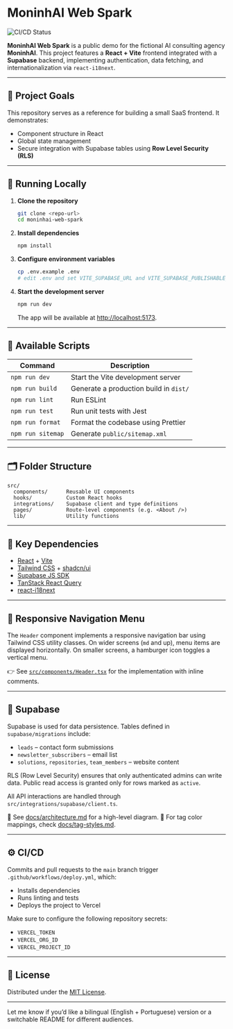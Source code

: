 # MoninhAI Web Spark

![CI/CD Status](https://github.com/moninhai/moninhai-web-spark/actions/workflows/deploy.yml/badge.svg)

**MoninhAI Web Spark** is a public demo for the fictional AI consulting agency **MoninhAI**. This project features a **React + Vite** frontend integrated with a **Supabase** backend, implementing authentication, data fetching, and internationalization via `react-i18next`.

---

## 🎯 Project Goals

This repository serves as a reference for building a small SaaS frontend. It demonstrates:

* Component structure in React
* Global state management
* Secure integration with Supabase tables using **Row Level Security (RLS)**

---

## 🚀 Running Locally

1. **Clone the repository**

   ```bash
   git clone <repo-url>
   cd moninhai-web-spark
   ```

2. **Install dependencies**

   ```bash
   npm install
   ```

3. **Configure environment variables**

   ```bash
   cp .env.example .env
   # edit .env and set VITE_SUPABASE_URL and VITE_SUPABASE_PUBLISHABLE_KEY
   ```

4. **Start the development server**

   ```bash
   npm run dev
   ```

   The app will be available at [http://localhost:5173](http://localhost:5173).

---

## 📜 Available Scripts

| Command           | Description                            |
| ----------------- | -------------------------------------- |
| `npm run dev`     | Start the Vite development server      |
| `npm run build`   | Generate a production build in `dist/` |
| `npm run lint`    | Run ESLint                             |
| `npm run test`    | Run unit tests with Jest               |
| `npm run format`  | Format the codebase using Prettier     |
| `npm run sitemap` | Generate `public/sitemap.xml`          |

---

## 🗂 Folder Structure

```
src/
  components/      Reusable UI components
  hooks/           Custom React hooks
  integrations/    Supabase client and type definitions
  pages/           Route-level components (e.g. <About />)
  lib/             Utility functions
```

---

## 🔗 Key Dependencies

* [React](https://react.dev) + [Vite](https://vitejs.dev)
* [Tailwind CSS](https://tailwindcss.com) + [shadcn/ui](https://ui.shadcn.com)
* [Supabase JS SDK](https://supabase.com)
* [TanStack React Query](https://tanstack.com/query)
* [react-i18next](https://react.i18next.com)

---

## 📱 Responsive Navigation Menu

The `Header` component implements a responsive navigation bar using Tailwind CSS utility classes. On wider screens (`md` and up), menu items are displayed horizontally. On smaller screens, a hamburger icon toggles a vertical menu.

👉 See [`src/components/Header.tsx`](src/components/Header.tsx) for the implementation with inline comments.

---

## 🧩 Supabase

Supabase is used for data persistence. Tables defined in `supabase/migrations` include:

* `leads` – contact form submissions
* `newsletter_subscribers` – email list
* `solutions`, `repositories`, `team_members` – website content

RLS (Row Level Security) ensures that only authenticated admins can write data. Public read access is granted only for rows marked as `active`.

All API interactions are handled through `src/integrations/supabase/client.ts`.

📘 See [docs/architecture.md](docs/architecture.md) for a high-level diagram.
🎨 For tag color mappings, check [docs/tag-styles.md](docs/tag-styles.md).

---

## ⚙️ CI/CD

Commits and pull requests to the `main` branch trigger `.github/workflows/deploy.yml`, which:

* Installs dependencies
* Runs linting and tests
* Deploys the project to Vercel

Make sure to configure the following repository secrets:

* `VERCEL_TOKEN`
* `VERCEL_ORG_ID`
* `VERCEL_PROJECT_ID`

---

## 📄 License

Distributed under the [MIT License](LICENSE).

---

Let me know if you’d like a bilingual (English + Portuguese) version or a switchable README for different audiences.
